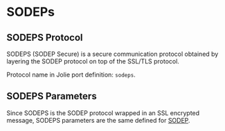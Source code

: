 # SODEPs

## SODEPS Protocol

SODEPS \(SODEP Secure\) is a secure communication protocol obtained by layering the SODEP protocol on top of the SSL/TLS protocol.

Protocol name in Jolie port definition: `sodeps`.

## SODEPS Parameters

Since SODEPS is the SODEP protocol wrapped in an SSL encrypted message, SODEPS parameters are the same defined for [SODEP](https://jolielang.gitbook.io/docs/protocols/ssl).
